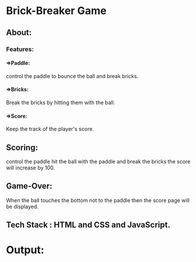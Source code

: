 # Brick-Breaker Game

## About:

### Features:

#### =>Paddle:
 control the paddle to bounce the ball and break bricks.
 #### =>Bricks:
 Break the bricks by hitting them with the ball.
 #### =>Score:
 Keep the track of the player's score.

 ## Scoring:
 control the paddle hit the ball with the paddle and break the bricks the score will increase by 100.

 ## Game-Over:
 When the ball touches the bottom not to the 
 paddle then the score page will be displayed.

 ## Tech Stack : HTML and CSS and JavaScript.

 # Output:

